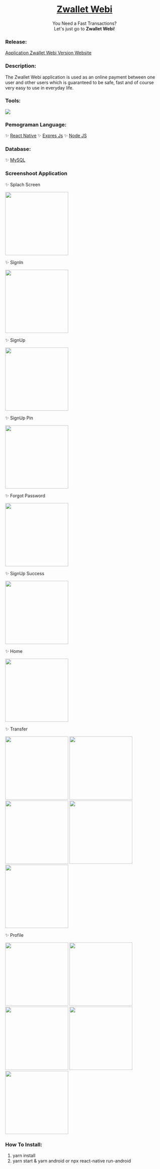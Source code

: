 <h1 align="center">
<a href="#">
  Zwallet Webi
</a>
</h1>

<p align="center">
 You Need a Fast Transactions?
<br/>
Let's just go to <strong>Zwallet Webi</strong>!
</p>

### Release:

[Application Zwallet Webi Version Website](https://bit.ly/Zwalletbi)

### Description:

The Zwallet Webi application is used as an online payment between one user and other users which is guaranteed to be safe, fast and of course very easy to use in everyday life.

### Tools:

<img src="https://camo.githubusercontent.com/843045709ac42b1dc5098443b2c95c78206d6eeda2ef8e1e0630756b061f6b8e/68747470733a2f2f696d672e736869656c64732e696f2f62616467652f54657874253230456469746f722d56697375616c25323053747564696f253230436f64652d626c75653f266c6f676f3d76697375616c25323073747564696f253230636f6465266c6f676f436f6c6f723d626c7565">

### Pemograman Language:

✨ [React Native](https://reactnative.dev/)
✨ [Expres Js](https://expressjs.com/)
✨ [Node JS](https://nodejs.org/en/)

### Database:

✨ [MySQL](https://www.mysql.com/)

### Screenshoot Application

✨ Splach Screen

<img src="https://user-images.githubusercontent.com/46896802/101994784-afdcbd80-3cf7-11eb-8b5a-360eb7824c60.jpg" width="200">

✨ SignIn

<img src="https://user-images.githubusercontent.com/46896802/101994798-ea465a80-3cf7-11eb-8535-0a4499a97945.jpg" width="200">

✨ SignUp

<img src="https://user-images.githubusercontent.com/46896802/101995792-452f8000-3cff-11eb-8350-83813156986a.jpg" width="200">

✨ SignUp Pin

<img src="https://user-images.githubusercontent.com/46896802/101994878-85d7cb00-3cf8-11eb-8cdf-e94da4bf22ec.jpg" width="200">

✨ Forgot Password

<img src="https://user-images.githubusercontent.com/46896802/101995639-00efb000-3cfe-11eb-9fe9-8a97b6f92865.jpg" width="200">

✨ SignUp Success

<img src="https://user-images.githubusercontent.com/46896802/101995636-faf9cf00-3cfd-11eb-8f05-2c3ff5c18c4f.jpg" width="200">

✨ Home

<img src="https://user-images.githubusercontent.com/46896802/101994806-f500ef80-3cf7-11eb-9a6c-f5234f8e5ae5.jpg" width="200">

✨ Transfer

<img src="https://user-images.githubusercontent.com/46896802/101995123-5fb32a80-3cfa-11eb-9368-8b018be39a98.jpg" width="200">

<img src="https://user-images.githubusercontent.com/46896802/101994850-4f9a4b80-3cf8-11eb-8760-e5dc4a71fc69.jpg" width="200">

<img src="https://user-images.githubusercontent.com/46896802/101994847-48733d80-3cf8-11eb-94d0-10a36f47192e.jpg" width="200">

<img src="https://user-images.githubusercontent.com/46896802/101994839-35606d80-3cf8-11eb-9ec7-e06a175c08ed.jpg" width="200">

<img src="https://user-images.githubusercontent.com/46896802/101994843-40b39900-3cf8-11eb-9c81-3468dd12c07e.jpg" width="200">

✨ Profile

<img src="https://user-images.githubusercontent.com/46896802/101994826-1cf05300-3cf8-11eb-9b37-c020a0f4fc6c.jpg" width="200">

<img src="https://user-images.githubusercontent.com/46896802/101994868-76f11880-3cf8-11eb-812c-8951bdd2542f.jpg" width="200">

<img src="https://user-images.githubusercontent.com/46896802/101994856-604ac180-3cf8-11eb-9f87-d5b1ff3ad474.jpg" width="200">

<img src="https://user-images.githubusercontent.com/46896802/101994859-680a6600-3cf8-11eb-9340-5e9cb89c3a85.jpg" width="200">

<img src="https://user-images.githubusercontent.com/46896802/101994860-6e98dd80-3cf8-11eb-922a-2085d9128837.jpg" width="200">

### How To Install:

1. yarn install
2. yarn start & yarn android or npx react-native run-android
